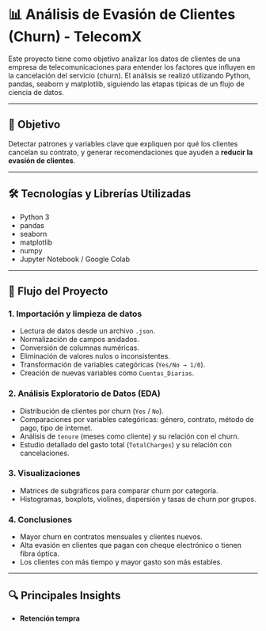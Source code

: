 # 📊 Análisis de Evasión de Clientes (Churn) - TelecomX

Este proyecto tiene como objetivo analizar los datos de clientes de una empresa de telecomunicaciones para entender los factores que influyen en la cancelación del servicio (churn). El análisis se realizó utilizando Python, pandas, seaborn y matplotlib, siguiendo las etapas típicas de un flujo de ciencia de datos.

---

## 📌 Objetivo

Detectar patrones y variables clave que expliquen por qué los clientes cancelan su contrato, y generar recomendaciones que ayuden a **reducir la evasión de clientes**.

---

## 🛠️ Tecnologías y Librerías Utilizadas

- Python 3
- pandas
- seaborn
- matplotlib
- numpy
- Jupyter Notebook / Google Colab

---

## 🧪 Flujo del Proyecto

### 1. **Importación y limpieza de datos**
- Lectura de datos desde un archivo `.json`.
- Normalización de campos anidados.
- Conversión de columnas numéricas.
- Eliminación de valores nulos o inconsistentes.
- Transformación de variables categóricas (`Yes/No → 1/0`).
- Creación de nuevas variables como `Cuentas_Diarias`.

### 2. **Análisis Exploratorio de Datos (EDA)**
- Distribución de clientes por churn (`Yes` / `No`).
- Comparaciones por variables categóricas: género, contrato, método de pago, tipo de internet.
- Análisis de `tenure` (meses como cliente) y su relación con el churn.
- Estudio detallado del gasto total (`TotalCharges`) y su relación con cancelaciones.

### 3. **Visualizaciones**
- Matrices de subgráficos para comparar churn por categoría.
- Histogramas, boxplots, violines, dispersión y tasas de churn por grupos.

### 4. **Conclusiones**
- Mayor churn en contratos mensuales y clientes nuevos.
- Alta evasión en clientes que pagan con cheque electrónico o tienen fibra óptica.
- Los clientes con más tiempo y mayor gasto son más estables.

---

## 🔍 Principales Insights

- **Retención tempra**
